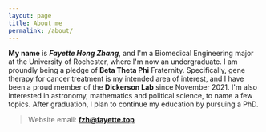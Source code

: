```yaml
---
layout: page
title: About me
permalink: /about/
---
```


**My name** is ***Fayette Hong Zhang***, and I'm a Biomedical Engineering major at the University of Rochester, where I'm now an undergraduate. I am proundly being a pledge of **Beta Theta Phi** Fraternity. Specifically, gene therapy for cancer treatment is my intended area of interest, and I have been a proud member of the **Dickerson Lab** since November 2021. I'm also interested in astronomy, mathematics and political science, to name a few topics. After graduation, I plan to continue my education by pursuing a PhD.

>Website email: **fzh@fayette.top**